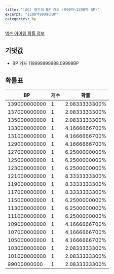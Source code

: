 ```yaml
---
title: "[AG] 행운의 BP 카드 (990억~1390억 BP)"
excerpt: "1189억9999만BP"
categories: bp
---
```

[넥슨 아이템 확률 정보](http://iteminfo.nexon.com/probability/fo4?sn=7302)

## 기댓값
  - BP 카드 118999999988.09999BP

## 확률표

|BP|개수|확률|
|---|---|---|
|139000000000|1|2.0833333300%|
|137000000000|1|2.0833333300%|
|135000000000|1|2.0833333300%|
|133000000000|1|4.1666666700%|
|131000000000|1|4.1666666700%|
|129000000000|1|4.1666666700%|
|127000000000|1|6.2500000000%|
|125000000000|1|6.2500000000%|
|123000000000|1|6.2500000000%|
|121000000000|1|8.3333333300%|
|119000000000|1|8.3333333300%|
|117000000000|1|8.3333333300%|
|115000000000|1|6.2500000000%|
|113000000000|1|6.2500000000%|
|111000000000|1|6.2500000000%|
|109000000000|1|4.1666666700%|
|107000000000|1|4.1666666700%|
|105000000000|1|4.1666666700%|
|103000000000|1|2.0833333300%|
|101000000000|1|2.0833333300%|
|99000000000|1|2.0833333300%|
